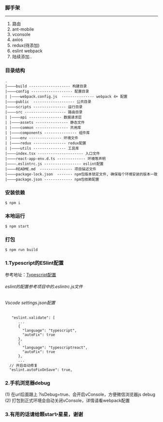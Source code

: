 ### 脚手架
---
1. 路由
2. ant-mobile
3. vconsole
4. axios
5. redux(待添加)
6. eslint webpack
6. 陆续添加..



### 目录结构
```
.
|————build ------------------- 构建目录
|————config ------------------- 配置目录
| |————webpack.config.js  --------------- webpack 4+ 配置
|————public  ------------------- 公共目录
|————scripts --------------- 运行目录
|————src ------------------- 路由目录
| |————api --------------- 数据请求层
| |————assets --------------- 静态文件
| |————common --------------- 共用库
| |————components --------------- 组件库
| |————env --------------- 环境文件
| |————redux --------------- redux配置
| |————utils --------------- 工具库
|————index.tsx --------------------- 入口文件
|————react-app-env.d.ts ------------- 环境等声明
|————.eslintrc.js ----------------- eslint配置
|————README.md  --------------- 项目描述文件
|————package-lock.json  ------- npm包版本锁定文件, 确保每个环境安装的版本一致
|————package.json ------------- npm包依赖配置
```


### 安装依赖
`$ npm i`
### 本地运行
`$ npm start`
### 打包
`$ npm run build`

### 1.Typescript的ESlint配置
参考地址：[Typescript配置](https://ts.xcatliu.com/engineering/lint)
###### eslint的配置参考项目中的.eslintrc.js文件
###### Vscode settings.json配置
```
   "eslint.validate": [
      ...
      {
        "language": "typescript",
        "autoFix": true
      },
      {
        "language": "typescriptreact",
        "autoFix": true
      },
      ...
  // 开启自动修复
  "eslint.autoFixOnSave": true,
```

### 2.手机浏览器debug
 (1) 在url后面跟上 ?isDebug=true、会开启vConsole，方便微信浏览器js debug
 (2) 打包到正式环境会自动关闭vConsole，详情请看webpack配置

### 3.有用的话请给颗star✨星星，谢谢
